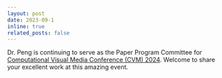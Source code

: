 ```yaml
---
layout: post
date: 2023-09-1
inline: true
related_posts: false
---
```

Dr. Peng is continuing to serve as the Paper Program Committee for [Computational Visual Media Conference (CVM) 2024](http://iccvm.org/2024/). Welcome to share your excellent work at this amazing event.
